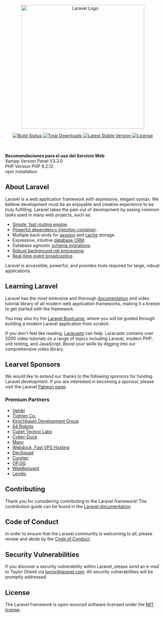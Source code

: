 <p align="center">
    <a href="https://laravel.com" target="_blank">
        <img src="https://raw.githubusercontent.com/laravel/art/master/logo-lockup/5%20SVG/2%20CMYK/1%20Full%20Color/laravel-logolockup-cmyk-red.svg" width="400" alt="Laravel Logo">
    </a>
</p>

<p align="center">
    <a href="https://github.com/laravel/framework/actions">
        <img src="https://github.com/laravel/framework/workflows/tests/badge.svg" alt="Build Status">
    </a>
    <a href="https://packagist.org/packages/laravel/framework">
        <img src="https://img.shields.io/packagist/dt/laravel/framework" alt="Total Downloads">
    </a>
    <a href="https://packagist.org/packages/laravel/framework">
        <img src="https://img.shields.io/packagist/v/laravel/framework" alt="Latest Stable Version">
    </a>
    <a href="https://packagist.org/packages/laravel/framework">
        <img src="https://img.shields.io/packagist/l/laravel/framework" alt="License">
    </a>
</p>

<br><br>
<b>Recomendaciones para el uso del Servicio Web</b><br>
Xampp Version Panel V3.3.0<br>
PHP Version PHP 8.2.12<br>
npm installation<br>

<h2>About Laravel</h2>
<p>
    Laravel is a web application framework with expressive, elegant syntax. We believe development must be an enjoyable and creative experience to be truly fulfilling. Laravel takes the pain out of development by easing common tasks used in many web projects, such as:
</p>
<ul>
    <li><a href="https://laravel.com/docs/routing">Simple, fast routing engine</a>.</li>
    <li><a href="https://laravel.com/docs/container">Powerful dependency injection container</a>.</li>
    <li>Multiple back-ends for <a href="https://laravel.com/docs/session">session</a> and <a href="https://laravel.com/docs/cache">cache</a> storage.</li>
    <li>Expressive, intuitive <a href="https://laravel.com/docs/eloquent">database ORM</a>.</li>
    <li>Database agnostic <a href="https://laravel.com/docs/migrations">schema migrations</a>.</li>
    <li><a href="https://laravel.com/docs/queues">Robust background job processing</a>.</li>
    <li><a href="https://laravel.com/docs/broadcasting">Real-time event broadcasting</a>.</li>
</ul>

<p>
    Laravel is accessible, powerful, and provides tools required for large, robust applications.
</p>

<h2>Learning Laravel</h2>
<p>
    Laravel has the most extensive and thorough <a href="https://laravel.com/docs">documentation</a> and video tutorial library of all modern web application frameworks, making it a breeze to get started with the framework.
</p>
<p>
    You may also try the <a href="https://bootcamp.laravel.com">Laravel Bootcamp</a>, where you will be guided through building a modern Laravel application from scratch.
</p>
<p>
    If you don't feel like reading, <a href="https://laracasts.com">Laracasts</a> can help. Laracasts contains over 2000 video tutorials on a range of topics including Laravel, modern PHP, unit testing, and JavaScript. Boost your skills by digging into our comprehensive video library.
</p>

<h2>Learvel Sponsors</h2>
<p>
    We would like to extend our thanks to the following sponsors for funding Laravel development. If you are interested in becoming a sponsor, please visit the Laravel <a href="https://patreon.com/taylorotwell">Patreon page</a>.
</p>

<h3>Premium Partners</h3>
<ul>
    <li><a href="https://vehikl.com/">Vehikl</a></li>
    <li><a href="https://tighten.co">Tighten Co.</a></li>
    <li><a href="https://kirschbaumdevelopment.com">Kirschbaum Development Group</a></li>
    <li><a href="https://64robots.com">64 Robots</a></li>
    <li><a href="https://cubettech.com">Cubet Techno Labs</a></li>
    <li><a href="https://cyber-duck.co.uk">Cyber-Duck</a></li>
    <li><a href="https://www.many.co.uk">Many</a></li>
    <li><a href="https://www.webdock.io/en">Webdock, Fast VPS Hosting</a></li>
    <li><a href="https://devsquad.com">DevSquad</a></li>
    <li><a href="https://www.curotec.com/services/technologies/laravel/">Curotec</a></li>
    <li><a href="https://op.gg">OP.GG</a></li>
    <li><a href="https://webreinvent.com/?utm_source=laravel&utm_medium=github&utm_campaign=patreon-sponsors">WebReinvent</a></li>
    <li><a href="https://lendio.com">Lendio</a></li>
</ul>

<h2>Contributing</h2>
<p>
    Thank you for considering contributing to the Laravel framework! The contribution guide can be found in the <a href="https://laravel.com/docs/contributions">Laravel documentation</a>.
</p>

<h2>Code of Conduct</h2>
<p>
    In order to ensure that the Laravel community is welcoming to all, please review and abide by the <a href="https://laravel.com/docs/contributions#code-of-conduct">Code of Conduct</a>.
</p>

<h2>Security Vulnerabilities</h2>
<p>
    If you discover a security vulnerability within Laravel, please send an e-mail to Taylor Otwell via <a href="mailto:taylor@laravel.com">taylor@laravel.com</a>. All security vulnerabilities will be promptly addressed.
</p>

<h2>License</h2>
<p>
    The Laravel framework is open-sourced software licensed under the <a href="https://opensource.org/licenses/MIT">MIT license</a>.
</p>

